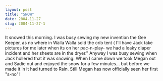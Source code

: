 ```yaml
---
layout: post
title: "SNOW"
date: 2004-11-27
slug: 2004-11-27-1
---
```


It snowed this morning.  I was busy sewing my new invention the Gee Keeper, as no where in Walla Walla sold the crib tent ( I&apos;ll have Jack take pictures for me later when its on her pac-n-play-  we had a leaky diaper incident and her sheets are in the dryer.&quot;  Anyway I was busy sewing when Jack hollered that it was snowing.  When I came down we took Megan out and Sadie out and enjoyed the snow for a few minutes... but before we made it in it had turned to Rain.  Still Megan has now officially seen her first &quot;s-no&quot;!


